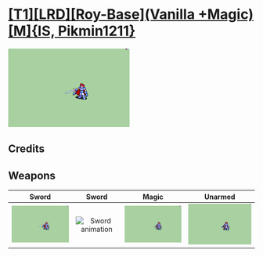 # [\[T1\]\[LRD\]\[Roy-Base\]\(Vanilla +Magic\)\[M\]{IS, Pikmin1211}](../%5BT1%5D%5BLRD%5D%5BRoy-Base%5D(Vanilla%20+Magic)%5BM%5D%7BIS,%20Pikmin1211%7D)

<img src="./1.%20Sword/Sword_000.png" alt="[T1][LRD][Roy-Base](Vanilla +Magic)[M]{IS, Pikmin1211} standing" />

## Credits



## Weapons


|Sword |Sword |Magic |Unarmed |
|  :---: | :---: | :---: | :---: |
| <img alt="Sword animation" src="./1.%20Sword/Sword.gif" /> | <img alt="Sword animation" src="./1.%20Sword%20(Binding%20Blade)/Sword.gif" /> | <img alt="Magic animation" src="./6.%20Magic%20%7BPikmin1211%7D/Magic.gif" /> | <img alt="Unarmed animation" src="./8.%20Unarmed/Unarmed.gif" /> |
